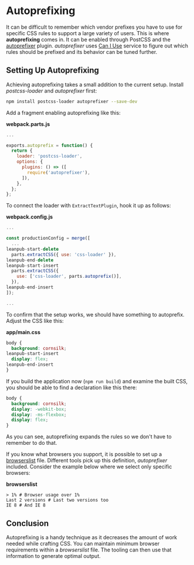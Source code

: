 # Autoprefixing

It can be difficult to remember which vendor prefixes you have to use for specific CSS rules to support a large variety of users. This is where **autoprefixing** comes in. It can be enabled through PostCSS and the [autoprefixer](https://www.npmjs.com/package/autoprefixer) plugin. *autoprefixer* uses [Can I Use](http://caniuse.com/) service to figure out which rules should be prefixed and its behavior can be tuned further.

## Setting Up Autoprefixing

Achieving autoprefixing takes a small addition to the current setup. Install *postcss-loader* and *autoprefixer* first:

```bash
npm install postcss-loader autoprefixer --save-dev
```

Add a fragment enabling autoprefixing like this:

**webpack.parts.js**

```javascript
...

exports.autoprefix = function() {
  return {
    loader: 'postcss-loader',
    options: {
      plugins: () => ([
        require('autoprefixer'),
      ]),
    },
  };
};
```

To connect the loader with `ExtractTextPlugin`, hook it up as follows:

**webpack.config.js**

```javascript
...

const productionConfig = merge([
  ...
leanpub-start-delete
  parts.extractCSS({ use: 'css-loader' }),
leanpub-end-delete
leanpub-start-insert
  parts.extractCSS({
    use: ['css-loader', parts.autoprefix()],
  }),
leanpub-end-insert
]);

...
```

To confirm that the setup works, we should have something to autoprefix. Adjust the CSS like this:

**app/main.css**

```css
body {
  background: cornsilk;
leanpub-start-insert
  display: flex;
leanpub-end-insert
}
```

If you build the application now (`npm run build`) and examine the built CSS, you should be able to find a declaration like this there:

```css
body {
  background: cornsilk;
  display: -webkit-box;
  display: -ms-flexbox;
  display: flex;
}
```

As you can see, autoprefixing expands the rules so we don't have to remember to do that.

If you know what browsers you support, it is possible to set up a [browserslist](https://www.npmjs.com/package/browserslist) file. Different tools pick up this definition, *autoprefixer* included. Consider the example below where we select only specific browsers:

**browserslist**

```
> 1% # Browser usage over 1%
Last 2 versions # Last two versions too
IE 8 # And IE 8
```

## Conclusion

Autoprefixing is a handy technique as it decreases the amount of work needed while crafting CSS. You can maintain minimum browser requirements within a *browserslist* file. The tooling can then use that information to generate optimal output.
